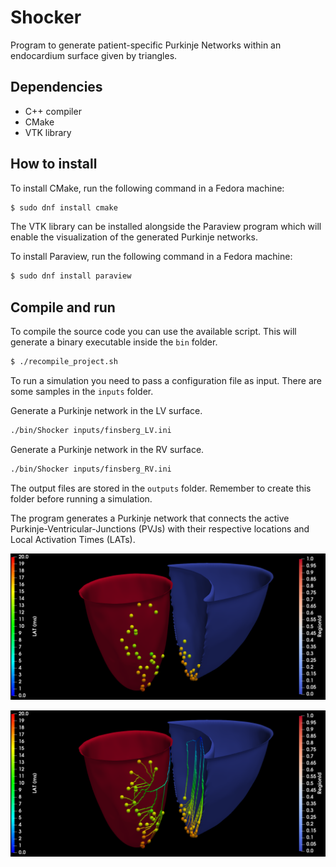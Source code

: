 # Shocker

Program to generate patient-specific Purkinje Networks within an endocardium surface given by triangles.

## Dependencies

- C++ compiler
- CMake
- VTK library

## How to install

To install CMake, run the following command in a Fedora machine:

```sh
$ sudo dnf install cmake
```

The VTK library can be installed alongside the Paraview program which will enable the visualization of the generated Purkinje networks. 

To install Paraview, run the following command in a Fedora machine:

```sh
$ sudo dnf install paraview
```

## Compile and run

To compile the source code you can use the available script. This will generate a binary executable inside the ``bin`` folder.

```sh
$ ./recompile_project.sh
```

To run a simulation you need to pass a configuration file as input. There are some samples in the ```inputs``` folder.

Generate a Purkinje network in the LV surface.
```sh
./bin/Shocker inputs/finsberg_LV.ini
```

Generate a Purkinje network in the RV surface.
```sh
./bin/Shocker inputs/finsberg_RV.ini
```

The output files are stored in the ```outputs``` folder. Remember to create this folder before running a simulation. 

The program generates a Purkinje network that connects the active Purkinje-Ventricular-Junctions (PVJs) with their respective locations and Local Activation Times (LATs).

![Screenshot](figs/shocker_snapshot_1.png)

![Screenshot](figs/shocker_snapshot_2.png)
